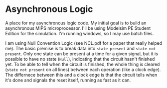 # Asynchronous Logic
A place for my asynchronous logic code. My initial goal is to build an asynchronous MIPS microprocessor. I'll be using Modelsim PE Student Edition for the simulation. I'm running windows, so I may use batch files.

I am using Null Convention Logic (see NCL.pdf for a paper that really helped me). The basic premise is to break data into `state present` and `state not present`. Only one state can be present at a time for a given signal, but it is possible to have no state (`Null`), indicating that the circuit hasn't finished yet. To be able to tell when the circuit is finished, the whole thing is cleared (`state not present` on all lines) between each operation (like a clock edge). The differnece between this and a clock edge is that the circuit tells when it's done and signals the reset itself, running as fast as it can.
